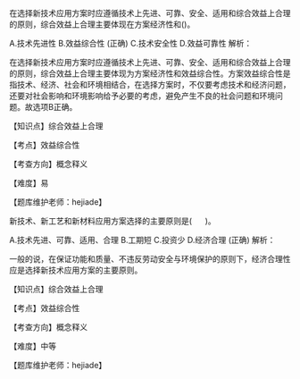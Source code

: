 <p>在选择新技术应用方案时应遵循技术上先进、可靠、安全、适用和综合效益上合理的原则，综合效益上合理主要体现在方案经济性和()。</p>
A.技术先进性
B.效益综合性  (正确)
C.技术安全性
D.效益可靠性
解析：<p>在选择新技术应用方案时应遵循技术上先进、可靠、安全、适用和综合效益上合理的原则，综合效益上合理主要体现为方案经济性和效益综合性。方案效益综合性是指技术、经济、社会和环境相结合，在选择方案时，不仅要考虑技术和经济问题，还要对社会影响和环境影响给予必要的考虑，避免产生不良的社会问题和环境问题。故选项B正确。</p><p>【知识点】综合效益上合理</p><p>【考点】效益综合性</p><p>【考查方向】概念释义</p><p>【难度】易</p><p>【题库维护老师：hejiade】</p>
<p>新技术、新工艺和新材料应用方案选择的主要原则是( &nbsp; &nbsp; &nbsp;)。</p>
A.技术先进、可靠、适用、合理
B.工期短
C.投资少
D.经济合理  (正确)
解析：<p>一般的说，在保证功能和质量、不违反劳动安全与环境保护的原则下，经济合理性应是选择新技术应用方案的主要原则。</p><p>【知识点】综合效益上合理</p><p>【考点】效益综合性</p><p>【考查方向】概念释义</p><p>【难度】中等</p><p>【题库维护老师：hejiade】</p>
